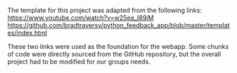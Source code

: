 The template for this project was adapted from the following links: 
    https://www.youtube.com/watch?v=w25ea_I89iM
    https://github.com/bradtraversy/python_feedback_app/blob/master/templates/index.html

These two links were used as the foundation for the webapp. Some chunks of code were directly sourced 
from the GitHub repository, but the overall project had to be modified for our groups needs. 






